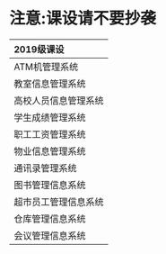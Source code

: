 # 注意:课设请不要抄袭

|2019级课设|
|:--- |
|ATM机管理系统|
|教室信息管理系统|
|高校人员信息管理系统|
|学生成绩管理系统|
|职工工资管理系统|
|物业信息管理系统|
|通讯录管理系统|
|图书管理信息系统|
|超市员工管理信息系统|
|仓库管理信息系统|
|会议管理信息系统|

